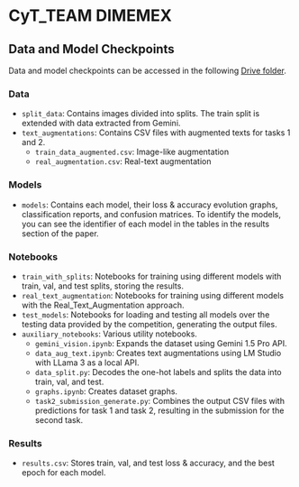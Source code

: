 # CyT_TEAM DIMEMEX

## Data and Model Checkpoints

Data and model checkpoints can be accessed in the following [Drive folder]([link_to_drive_folder](https://drive.google.com/file/d/1ORiaeYBQ6NNJE1kHS8ZqYI9WvW2zffsI/view?usp=sharing)).

### Data

- `split_data`: Contains images divided into splits. The train split is extended with data extracted from Gemini.
- `text_augmentations`: Contains CSV files with augmented texts for tasks 1 and 2.
  - `train_data_augmented.csv`: Image-like augmentation
  - `real_augmentation.csv`: Real-text augmentation

### Models

- `models`: Contains each model, their loss & accuracy evolution graphs, classification reports, and confusion matrices. To identify the models, you can see the identifier of each model in the tables in the results section of the paper.

### Notebooks

- `train_with_splits`: Notebooks for training using different models with train, val, and test splits, storing the results.
- `real_text_augmentation`: Notebooks for training using different models with the Real_Text_Augmentation approach.
- `test_models`: Notebooks for loading and testing all models over the testing data provided by the competition, generating the output files.
- `auxiliary_notebooks`: Various utility notebooks.
  - `gemini_vision.ipynb`: Expands the dataset using Gemini 1.5 Pro API.
  - `data_aug_text.ipynb`: Creates text augmentations using LM Studio with LLama 3 as a local API.
  - `data_split.py`: Decodes the one-hot labels and splits the data into train, val, and test.
  - `graphs.ipynb`: Creates dataset graphs.
  - `task2_submission_generate.py`: Combines the output CSV files with predictions for task 1 and task 2, resulting in the submission for the second task.

### Results

- `results.csv`: Stores train, val, and test loss & accuracy, and the best epoch for each model.

